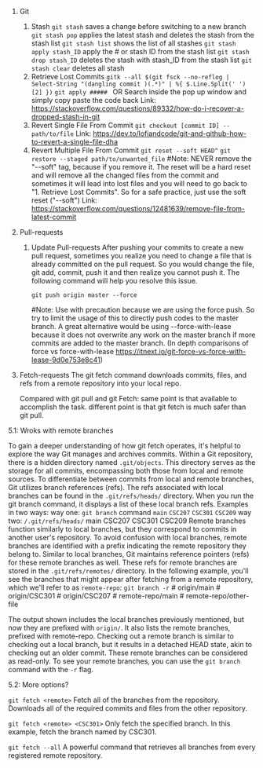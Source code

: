 1. Git
    1. Stash
        `git stash`
            saves a change before switching to a new branch
        `git stash pop`
            applies the latest stash and deletes the stash from the stash list
        `git stash list`
            shows the list of all stashes
        `git stash apply stash_ID`
            apply the # or stash ID from the stash list
        `git stash drop stash_ID`
            deletes the stash with stash_ID from the stash list
       `git stash clear`
            deletes all stash
    2. Retrieve Lost Commits
        `gitk --all $(git fsck --no-reflog | Select-String "(dangling commit )(.*)" | %{ $.Line.Split(' ')[2] })`
        `git apply ##### `
            OR 
        Search inside the pop up window and simply copy paste the code back
        Link: https://stackoverflow.com/questions/89332/how-do-i-recover-a-dropped-stash-in-git
    3. Revert Single File From Commit
        `git checkout [commit ID] -- path/to/file`
        Link: https://dev.to/lofiandcode/git-and-github-how-to-revert-a-single-file-dha
    4. Revert Multiple File From Commit
       `git reset --soft HEAD^`
        `git restore --staged path/to/unwanted_file`
        #Note: NEVER remove the "--soft" tag, because if you remove it. The reset will be a hard reset and will remove all the changed files from the commit and sometimes it will lead into lost files and you will need to go back to "1. Retrieve Lost Commits". So for a safe practice, just use the soft reset ("--soft")
        Link: https://stackoverflow.com/questions/12481639/remove-file-from-latest-commit

4. Pull-requests
    1. Update Pull-requests
        After pushing your commits to create a new pull request, sometimes you realize you need to change a file that is already committed on the pull request. So you would change the file, git add, commit, push it and then realize you cannot push it. The following command will help you resolve this issue.

        `git push origin master --force`

        #Note: Use with precaution because we are using the force push. So try to limit the usage of this to directly push codes to the master branch. A great alternative would be using --force-with-lease because it does not overwrite any work on the master branch if more commits are added to the master branch. (In depth comparisons of force vs force-with-lease https://itnext.io/git-force-vs-force-with-lease-9d0e753e8c41)

5. Fetch-requests
   The git fetch command downloads commits, files, and refs from a remote repository into your local repo.

   Compared with git pull and git Fetch:
   same point is that available to accomplish the task.
   different point is that git fetch is much safer than git pull.

5.1: Wroks with remote branches

To gain a deeper understanding of how git fetch operates, it's helpful to explore the way Git manages and archives commits. Within a Git repository, there is a hidden directory named `.git/objects`. This directory serves as the storage for all commits, encompassing both those from local and remote sources. To differentiate between commits from local and remote branches, Git utilizes branch references (refs). The refs associated with local branches can be found in the `.git/refs/heads/` directory. When you run the git branch command, it displays a list of these local branch refs.
   Examples in two ways:
   way one:
   `git branch` command
   `main`
   `CSC207`
   `CSC301`
   `CSC209`
   way two:
   `/.git/refs/heads/`
    main
    CSC207
    CSC301
    CSC209
Remote branches function similarly to local branches, but they correspond to commits in another user's repository. To avoid confusion with local branches, remote branches are identified with a prefix indicating the remote repository they belong to. Similar to local branches, Git maintains reference pointers (refs) for these remote branches as well. These refs for remote branches are stored in the `.git/refs/remotes/` directory. In the following example, you'll see the branches that might appear after fetching from a remote repository, which we'll refer to as `remote-repo`:
   `git branch -r`
    # origin/main
    # origin/CSC301
    # origin/CSC207
    # remote-repo/main
    # remote-repo/other-file

The output shown includes the local branches previously mentioned, but now they are prefixed with `origin/`. It also lists the remote branches, prefixed with remote-repo. Checking out a remote branch is similar to checking out a local branch, but it results in a detached HEAD state, akin to checking out an older commit. These remote branches can be considered as read-only. To see your remote branches, you can use the `git branch` command with the `-r` flag.

5.2: More options? 

`git fetch <remote>`
Fetch all of the branches from the repository.
Downloads all of the required commits and files from the other repository.

`git fetch <remote> <CSC301>`
Only fetch the specified branch. In this example, fetch the branch named by CSC301.

`git fetch --all`
A powerful command that retrieves all branches from every registered remote repository.

